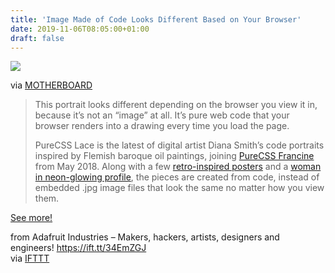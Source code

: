 ```yaml
---
title: 'Image Made of Code Looks Different Based on Your Browser'
date: 2019-11-06T08:05:00+01:00
draft: false
---
```


![](https://cdn-blog.adafruit.com/uploads/2019/11/1572901883675-preview-600x337.jpg)

via [MOTHERBOARD](https://www.vice.com/en_us/article/a359vz/purecss-amazing-image-made-of-code-looks-different-based-on-your-browser)

> This portrait looks different depending on the browser you view it in, because it’s not an “image” at all. It’s pure web code that your browser renders into a drawing every time you load the page.
> 
> PureCSS Lace is the latest of digital artist Diana Smith’s code portraits inspired by Flemish baroque oil paintings, joining [PureCSS Francine](https://github.com/cyanharlow/purecss-vignes) from May 2018. Along with a few [retro-inspired posters](https://github.com/cyanharlow/purecss-zigario) and a [woman in neon-glowing profile](https://github.com/cyanharlow/purecss-pink), the pieces are created from code, instead of embedded .jpg image files that look the same no matter how you view them.

[See more!](https://www.vice.com/en_us/article/a359vz/purecss-amazing-image-made-of-code-looks-different-based-on-your-browser)

  
  
from Adafruit Industries – Makers, hackers, artists, designers and engineers! https://ift.tt/34EmZGJ  
via [IFTTT](https://ifttt.com/?ref=da&site=blogger)